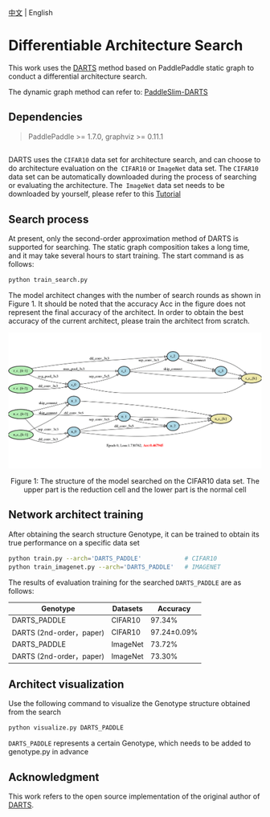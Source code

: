 [中文](README.md) | English

# Differentiable Architecture Search

This work uses the [DARTS](https://arxiv.org/abs/1806.09055) method based on PaddlePaddle static graph to conduct a differential architecture search.

The dynamic graph method can refer to: [PaddleSlim-DARTS](https://github.com/PaddlePaddle/PaddleSlim/tree/develop/demo/darts)

## Dependencies

> PaddlePaddle >= 1.7.0, graphviz >= 0.11.1

## 

DARTS uses the `CIFAR10` data set for architecture search, and can choose to do architecture evaluation on the` CIFAR10` or `ImageNet` data set.
The `CIFAR10` data set can be automatically downloaded during the process of searching or evaluating the architecture. The` ImageNet` data set needs to be downloaded by yourself, please refer to this [Tutorial](https://github.com/PaddlePaddle/models/blob/develop/PaddleCV/image_classification/README_en.md#data-preparation)


## Search process

At present, only the second-order approximation method of DARTS is supported for searching. The static graph composition takes a long time, and it may take several hours to start training. The start command is as follows:
``` bash
python train_search.py
```

The model architect changes with the number of search rounds as shown in Figure 1. It should be noted that the accuracy Acc in the figure does not represent the final accuracy of the architect. In order to obtain the best accuracy of the current architect, please train the architect from scratch.

![networks](images/networks.gif)

<p align="center">
Figure 1: The structure of the model searched on the CIFAR10 data set. The upper part is the reduction cell and the lower part is the normal cell
</p>



## Network architect training

After obtaining the search structure Genotype, it can be trained to obtain its true performance on a specific data set

```bash
python train.py --arch='DARTS_PADDLE'            # CIFAR10
python train_imagenet.py --arch='DARTS_PADDLE'   # IMAGENET
```

The results of evaluation training for the searched `DARTS_PADDLE` are as follows:

| Genotype            | Datasets | Accuracy   |
| --------------------------- | -------- | --------------- |
| DARTS_PADDLE                    | CIFAR10  | 97.34%          |
| DARTS  (2nd-order，paper) | CIFAR10  | 97.24$\pm$0.09% |
| DARTS_PADDLE              | ImageNet | 73.72%          |
| DARTS (2nd-order，paper) | ImageNet | 73.30%          |


## Architect visualization

Use the following command to visualize the Genotype structure obtained from the search

```python
python visualize.py DARTS_PADDLE
```

`DARTS_PADDLE` represents a certain Genotype, which needs to be added to genotype.py in advance

## Acknowledgment
This work refers to the open source implementation of the original author of [DARTS]((https://github.com/quark0/darts)).
